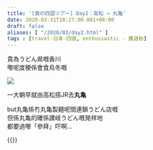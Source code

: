 ```yaml
---
title: '[食の四国ツアー] Day2：高松 → 丸亀'
date: 2020-03-31T10:27:00.001+08:00
draft: false
aliases: [ "/2020/03/day2.html" ]
tags : [travel-日本-四國, enthusiastic - 鐵道粉]
---
```


貴為うどん県嘅香川  
嚟呢度梗係會食烏冬嘅  

![](/images/shikoku2a.jpg)

一大朝早就由高松搭JR去**丸亀**  
  
but丸亀係冇丸亀製麺呢間連鎖うどん店嘅  
但係丸亀的確係讃岐うどん嘅発祥地  
都要過嚟「參拜」吓啊...  
  
{{<shikoku>}}
